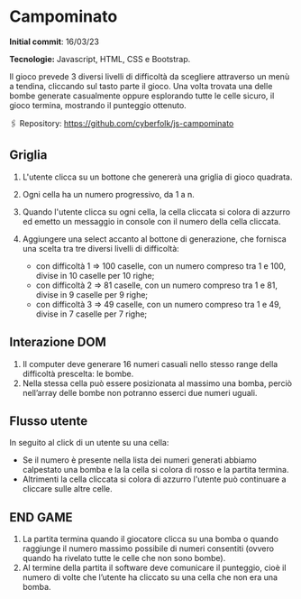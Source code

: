 # Campominato

**Initial commit**: 16/03/23

**Tecnologie:** Javascript, HTML, CSS e Bootstrap.

Il gioco prevede 3 diversi livelli di difficoltà da scegliere attraverso un menù a tendina, cliccando sul tasto parte il gioco.
Una volta trovata una delle bombe generate casualmente oppure esplorando tutte le celle sicuro, il gioco termina, mostrando il punteggio ottenuto.

🖇️ Repository:
https://github.com/cyberfolk/js-campominato

## Griglia

1. L'utente clicca su un bottone che genererà una griglia di gioco quadrata.
2. Ogni cella ha un numero progressivo, da 1 a n.
3. Quando l'utente clicca su ogni cella, la cella cliccata si colora di azzurro ed emetto un messaggio in console con il numero della cella cliccata.

4. Aggiungere una select accanto al bottone di generazione, che fornisca una scelta tra tre diversi livelli di difficoltà:
   - con difficoltà 1 => 100 caselle, con un numero compreso tra 1 e 100, divise in 10 caselle per 10 righe;
   - con difficoltà 2 => 81 caselle, con un numero compreso tra 1 e 81, divise in 9 caselle per 9 righe;
   - con difficoltà 3 => 49 caselle, con un numero compreso tra 1 e 49, divise in 7 caselle per 7 righe;

## Interazione DOM

1. Il computer deve generare 16 numeri casuali nello stesso range della difficoltà prescelta: le bombe.
2. Nella stessa cella può essere posizionata al massimo una bomba, perciò nell’array delle bombe non potranno esserci due numeri uguali.

## Flusso utente

In seguito al click di un utente su una cella:

- Se il numero è presente nella lista dei numeri generati abbiamo calpestato una bomba e la la cella si colora di rosso e la partita termina.
- Altrimenti la cella cliccata si colora di azzurro l'utente può continuare a cliccare sulle altre celle.

## END GAME

1. La partita termina quando il giocatore clicca su una bomba o quando raggiunge il numero massimo possibile di numeri consentiti
   (ovvero quando ha rivelato tutte le celle che non sono bombe).
2. Al termine della partita il software deve comunicare il punteggio, cioè il numero di volte che l’utente ha cliccato su una cella che non era una bomba.
